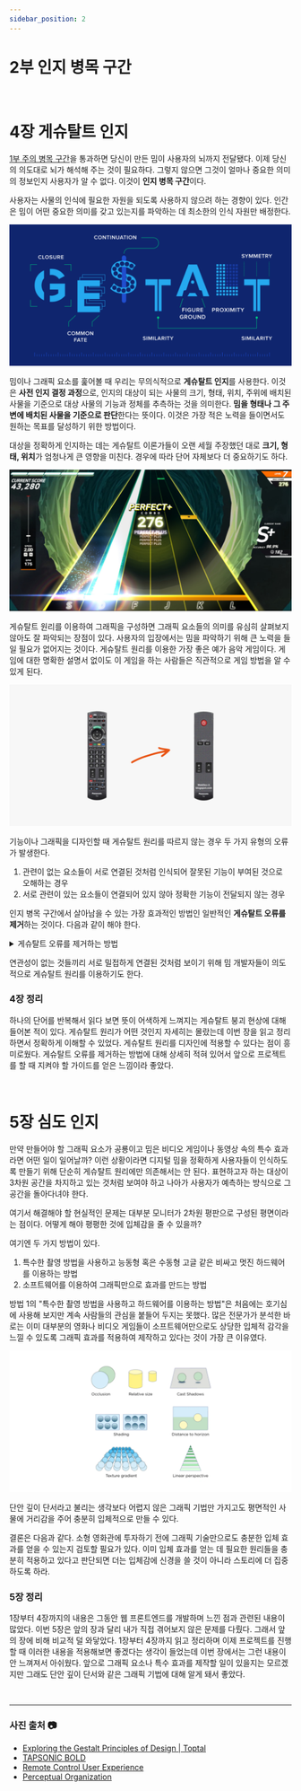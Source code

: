 ```yaml
---
sidebar_position: 2
---
```


# 2부 인지 병목 구간

<br />

# 4장 게슈탈트 인지

[1부 주의 병목 구간](https://mnxmnz.github.io/userexperience/the-bottlenecks-of-attention/)을 통과하면 당신이 만든 밈이 사용자의 뇌까지 전달됐다. 이제 당신의 의도대로 뇌가 해석해 주는 것이 필요하다. 그렇지 않으면 그것이 얼마나 중요한 의미의 정보인지 사용자가 알 수 없다. 이것이 **인지 병목 구간**이다.

사용자는 사물의 인식에 필요한 자원을 되도록 사용하지 않으려 하는 경향이 있다. 인간은 밈이 어떤 중요한 의미를 갖고 있는지를 파악하는 데 최소한의 인식 자원만 배정한다.

![gestalt-principles-ux](./images/gestalt-principles-ux.png)

밈이나 그래픽 요소를 훑어볼 때 우리는 무의식적으로 **게슈탈트 인지**를 사용한다. 이것은 **사전 인지 결정 과정**으로, 인지의 대상이 되는 사물의 크기, 형태, 위치, 주위에 배치된 사물을 기준으로 대상 사물의 기능과 정체를 추측하는 것을 의미한다. **밈을 형태나 그 주변에 배치된 사물을 기준으로 판단**한다는 뜻이다. 이것은 가장 적은 노력을 들이면서도 원하는 목표를 달성하기 위한 방법이다.

대상을 정확하게 인지하는 데는 게슈탈트 이론가들이 오랜 세월 주장했던 대로 **크기, 형태, 위치**가 엄청나게 큰 영향을 미친다. 경우에 따라 단어 자체보다 더 중요하기도 하다.

![game](./images/game.png)

게슈탈트 원리를 이용하여 그래픽을 구성하면 그래픽 요소들의 의미를 유심히 살펴보지 않아도 잘 파악되는 장점이 있다. 사용자의 입장에서는 밈을 파악하기 위해 큰 노력을 들일 필요가 없어지는 것이다. 게슈탈트 원리를 이용한 가장 좋은 예가 음악 게임이다. 게임에 대한 명확한 설명서 없이도 이 게임을 하는 사람들은 직관적으로 게임 방법을 알 수 있게 된다.

![remote-control](./images/remote-control.png)

기능이나 그래픽을 디자인할 때 게슈탈트 원리를 따르지 않는 경우 두 가지 유형의 오류가 발생한다.

1. 관련이 없는 요소들이 서로 연결된 것처럼 인식되어 잘못된 기능이 부여된 것으로 오해하는 경우
2. 서로 관련이 있는 요소들이 연결되어 있지 않아 정확한 기능이 전달되지 않는 경우

인지 병목 구간에서 살아남을 수 있는 가장 효과적인 방법인 일반적인 **게슈탈트 오류를 제거**하는 것이다. 다음과 같이 해야 한다.

<details>

<summary>게슈탈트 오류를 제거하는 방법</summary>

- 근접한 거리에 있는 경우, 중요한 링크를 웹 사이트 내에 일반적으로 광고가 게재되는 위치에서 다른 곳으로 옮긴다.

- 색깔이나 형태가 비슷한 경우, 클릭이 가능한 링크는 다른 색깔을 사용한다. 일반적인 텍스트를 파란색 혹은 밑줄로 표시를 하지 않는다.

- 크기나 형태가 비슷한 경우, 비디오를 재생하는 버튼을 표시하기 위해서 오른쪽을 향하고 있는 삼각형 외에는 쓰지 않는다.

- 같은 방향으로 움직이고 있는 경우, 위저드 스텝이나 체크아웃 프로세스를 탭으로 보이지 말고 화살표나 선으로 표시하라.

- 같은 선상에 있는 경우, 서로 연관 있는 요소들은 수평 이동 창에 표시하고 관련성 없는 것들은 제외하라.

- 같은 구역에 있는 경우, 서로 연관 있는 요소들은 박스 표시로 묶어 주고 관련성 없는 것들은 박스 바깥에 위치시켜라.

- 그래픽적으로 연결할 경우, 선을 긋고 점을 연결하라.

</details>

연관성이 없는 것들끼리 서로 밀접하게 연결된 것처럼 보이기 위해 밈 개발자들이 의도적으로 게슈탈트 원리를 이용하기도 한다.

### 4장 정리

하나의 단어를 반복해서 읽다 보면 뜻이 어색하게 느껴지는 게슈탈트 붕괴 현상에 대해 들어본 적이 있다. 게슈탈트 원리가 어떤 것인지 자세히는 몰랐는데 이번 장을 읽고 정리하면서 정확하게 이해할 수 있었다. 게슈탈트 원리를 디자인에 적용할 수 있다는 점이 흥미로웠다. 게슈탈트 오류를 제거하는 방법에 대해 상세히 적혀 있어서 앞으로 프로젝트를 할 때 지켜야 할 가이드를 얻은 느낌이라 좋았다.

<br />

# 5장 심도 인지

만약 만들어야 할 그래픽 요소가 공룡이고 밈은 비디오 게임이나 동영상 속의 특수 효과라면 어떤 일이 일어날까? 이런 상황이라면 디지털 밈을 정확하게 사용자들이 인식하도록 만들기 위해 단순히 게슈탈트 원리에만 의존해서는 안 된다. 표현하고자 하는 대상이 3차원 공간을 차지하고 있는 것처럼 보여야 하고 나아가 사용자가 예측하는 방식으로 그 공간을 돌아다녀야 한다.

여기서 해결해야 할 현실적인 문제는 대부분 모니터가 2차원 평판으로 구성된 평면이라는 점이다. 어떻게 해야 평평한 것에 입체감을 줄 수 있을까?

여기엔 두 가지 방법이 있다.

1. 특수한 촬영 방법을 사용하고 능동형 혹은 수동형 고글 같은 비싸고 멋진 하드웨어를 이용하는 방법
2. 소프트웨어를 이용하여 그래픽만으로 효과를 만드는 방법

방법 1의 "특수한 촬영 방법을 사용하고 하드웨어를 이용하는 방법"은 처음에는 호기심에 사용해 보지만 계속 사람들의 관심을 붙들어 두지는 못했다. 많은 전문가가 분석한 바로는 이미 대부분의 영화나 비디오 게임들이 소프트웨어만으로도 상당한 입체적 감각을 느낄 수 있도록 그래픽 효과를 적용하여 제작하고 있다는 것이 가장 큰 이유였다.

![monocular-depth-cues](./images/monocular-depth-cues.png)

단안 깊이 단서라고 불리는 생각보다 어렵지 않은 그래픽 기법만 가지고도 평면적인 사물에 거리감을 주어 충분히 입체적으로 만들 수 있다.

결론은 다음과 같다. 소형 영화관에 투자하기 전에 그래픽 기술만으로도 충분한 입체 효과를 얻을 수 있는지 검토할 필요가 있다. 이미 입체 효과를 얻는 데 필요한 원리들을 충분히 적용하고 있다고 판단되면 더는 입체감에 신경을 쓸 것이 아니라 스토리에 더 집중하도록 하라.

### 5장 정리

1장부터 4장까지의 내용은 그동안 웹 프론트엔드를 개발하며 느낀 점과 관련된 내용이 많았다. 이번 5장은 앞의 장과 달리 내가 직접 겪어보지 않은 문제를 다뤘다. 그래서 앞의 장에 비해 비교적 덜 와닿았다. 1장부터 4장까지 읽고 정리하며 이제 프로젝트를 진행할 때 이러한 내용을 적용해보면 좋겠다는 생각이 들었는데 이번 장에서는 그런 내용이 안 느껴져서 아쉬웠다. 앞으로 그래픽 요소나 특수 효과를 제작할 일이 있을지는 모르겠지만 그래도 단안 깊이 단서와 같은 그래픽 기법에 대해 알게 돼서 좋았다.

<br />

<hr />

### 사진 출처 📷

- [Exploring the Gestalt Principles of Design | Toptal](https://www.toptal.com/designers/ui/gestalt-principles-of-design)
- [TAPSONIC BOLD](https://store.steampowered.com/app/938220/TAPSONIC_BOLD/)
- [Remote Control User Experience](https://www.pngitem.com/middle/hmxTmhJ_remote-control-user-experience-hd-png-download/)
- [Perceptual Organization](https://jackwestin.com/resources/mcat-content/perception/perceptual-organization)

